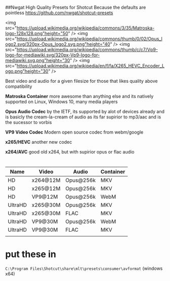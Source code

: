 ##Nwgat High Quality Presets for Shotcut
Because the defaults are pointless
https://github.com/nwgat/shotcut-presets

<img src="https://upload.wikimedia.org/wikipedia/commons/3/35/Matroska-logo-128x128.png"height="50" />
<img src="https://upload.wikimedia.org/wikipedia/commons/thumb/0/02/Opus_logo2.svg/320px-Opus_logo2.svg.png"height="40" />
<img src="https://upload.wikimedia.org/wikipedia/commons/thumb/c/c7/Vp9-logo-for-mediawiki.svg/320px-Vp9-logo-for-mediawiki.svg.png"height="30" />
<img src="https://upload.wikimedia.org/wikipedia/en/f/fa/X265_HEVC_Encoder_Logo.png"height="30" />

Best video and audio for a given filesize
for those that likes quality above compatibility 

**Matroska Container** 
more awesome than anything else and its natively supported on Linux, Windows 10, many media players

**Opus Audio Codec** 
by the IETF, its supported by alot of devices already and is basicly the cream-la-cream of audio as its far supirior to mp3/aac and is the sucessor to vorbis

**VP9 Video Codec**
Modern open source codec from webm/google

**x265/HEVC**
another new codec

**x264/AVC**
good old x264, but with supirior opus or flac audio


#
| Name    | Video    | Audio     | Container |
|---------|----------|-----------|-----------|
| HD      | x264@12M | Opus@256k | MKV       |
| HD      | x265@12M | Opus@256k | MKV       |
| HD      | VP9@12M  | Opus@256k | WebM      |
| UltraHD | x265@30M | Opus@256k | MKV       |
| UltraHD | x265@30M | FLAC      | MKV       |
| UltraHD | VP9@30M  | Opus@256k | WebM      |
| UltraHD | VP9@30M  | FLAC      | MKV       |
|         |          |           |           |


# put these in
`C:\Program Files\Shotcut\share\mlt\presets\consumer\avformat` (windows x64)
